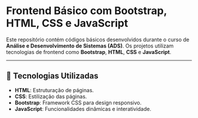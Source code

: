 # Frontend Básico com Bootstrap, HTML, CSS e JavaScript

Este repositório contém códigos básicos desenvolvidos durante o curso de **Análise e Desenvolvimento de Sistemas (ADS)**. Os projetos utilizam tecnologias de frontend como **Bootstrap**, **HTML**, **CSS** e **JavaScript**.

---

## 🌟 Tecnologias Utilizadas

- **HTML**: Estruturação de páginas.
- **CSS**: Estilização das páginas.
- **Bootstrap**: Framework CSS para design responsivo.
- **JavaScript**: Funcionalidades dinâmicas e interatividade.

